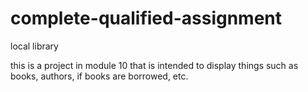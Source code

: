 # complete-qualified-assignment
local library 

this is a project in module 10 that is intended to display things such as books, authors, if books are borrowed, etc. 

